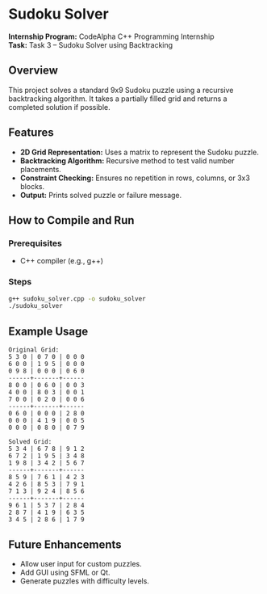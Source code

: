 # Sudoku Solver

**Internship Program:** CodeAlpha C++ Programming Internship  
**Task:** Task 3 – Sudoku Solver using Backtracking

## Overview

This project solves a standard 9x9 Sudoku puzzle using a recursive backtracking algorithm. It takes a partially filled grid and returns a completed solution if possible.

## Features

- **2D Grid Representation:** Uses a matrix to represent the Sudoku puzzle.
- **Backtracking Algorithm:** Recursive method to test valid number placements.
- **Constraint Checking:** Ensures no repetition in rows, columns, or 3x3 blocks.
- **Output:** Prints solved puzzle or failure message.

## How to Compile and Run

### Prerequisites
- C++ compiler (e.g., g++)

### Steps
```bash
g++ sudoku_solver.cpp -o sudoku_solver
./sudoku_solver
```

## Example Usage
```
Original Grid:
5 3 0 | 0 7 0 | 0 0 0
6 0 0 | 1 9 5 | 0 0 0
0 9 8 | 0 0 0 | 0 6 0
------+-------+------
8 0 0 | 0 6 0 | 0 0 3
4 0 0 | 8 0 3 | 0 0 1
7 0 0 | 0 2 0 | 0 0 6
------+-------+------
0 6 0 | 0 0 0 | 2 8 0
0 0 0 | 4 1 9 | 0 0 5
0 0 0 | 0 8 0 | 0 7 9

Solved Grid:
5 3 4 | 6 7 8 | 9 1 2
6 7 2 | 1 9 5 | 3 4 8
1 9 8 | 3 4 2 | 5 6 7
------+-------+------
8 5 9 | 7 6 1 | 4 2 3
4 2 6 | 8 5 3 | 7 9 1
7 1 3 | 9 2 4 | 8 5 6
------+-------+------
9 6 1 | 5 3 7 | 2 8 4
2 8 7 | 4 1 9 | 6 3 5
3 4 5 | 2 8 6 | 1 7 9
```

## Future Enhancements

- Allow user input for custom puzzles.
- Add GUI using SFML or Qt.
- Generate puzzles with difficulty levels.
